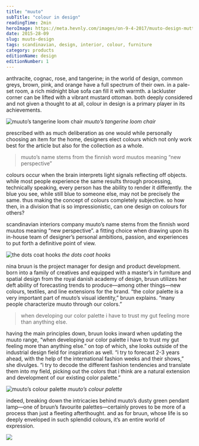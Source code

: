 ```yaml
---
title: "muuto"
subTitle: "colour in design"
readingTime: 2min
heroImage: https://meta.hevnly.com/images/on-9-4-2017/muuto-design-mutto-hero.jpg
date: 2015-28-09
slug: muuto-design
tags: scandinavian, design, interior, colour, furniture
category: products
editionName: design
editionNumber: 1
---
```


anthracite, cognac, rose, and tangerine; in the world of design, common greys, brown, pink, and orange have a full spectrum of their own. in a pale-set room, a rich midnight blue sofa can fill it with warmth. a lackluster corner can be lifted with a vibrant mustard ottoman. both deeply considered and not given a thought to at all, colour in design is a primary player in its achievements.

![muuto’s tangerine loom chair](https://meta.hevnly.com/images/on-9-4-2017/muuto-design-tangerine.jpg)
*muuto’s tangerine loom chair*

prescribed with as much deliberation as one would while personally choosing an item for the home, designers elect colours which not only work best for the article but also for the collection as a whole.

>muuto’s name stems from the finnish word muutos meaning “new perspective”

colours occur when the brain interprets light signals reflecting off objects. while most people experience the same results through processing, technically speaking, every person has the ability to render it differently. the blue you see, while still blue to someone else, may not be precisely the same. thus making the concept of colours completely subjective. so how then, in a division that is so impressionistic, can one design on colours for others?

scandinavian interiors company muuto’s name stems from the finnish word muutos meaning “new perspective”. a fitting choice when drawing upon its in-house team of designer’s personal ambitions, passion, and experiences to put forth a definitive point of view.

![the dots coat hooks](https://meta.hevnly.com/images/on-9-4-2017/muuto-design-mutto-footer.jpg)
*the dots coat hooks*

nina bruun is the project manager for design and product development. born into a family of creatives and equipped with a master’s in furniture and spatial design from the royal danish academy of design, bruun utilizes her deft ability of forecasting trends to produce—among other things—new colours, textiles, and line extensions for the brand. “the color palette is a very important part of muuto’s visual identity,” bruun explains. “many people characterize muuto through our colors.”

>when developing our color palette i have to trust my gut feeling more than anything else.

having the main principles down, bruun looks inward when updating the muuto range, “when developing our color palette i have to trust my gut feeling more than anything else.” on top of which, she looks outside of the industrial design field for inspiration as well. “i try to forecast 2-3 years ahead, with the help of the international fashion weeks and their shows,” she divulges. “i try to decode the different fashion tendencies and translate them into my field, picking out the colors that i think are a natural extension and development of our existing color palette.”

![muuto’s colour palette](https://meta.hevnly.com/images/on-9-4-2017/muuto-design-fiber-chair.jpg)
*muuto’s colour palette*

indeed, breaking down the intricacies behind muuto’s dusty green pendant lamp—one of bruun’s favourite palettes—certainly proves to be more of a process than just a fleeting afterthought. and as for bruun, whose life is so deeply enveloped in such splendid colours, it’s an entire world of expression.

![](https://meta.hevnly.com/images/on-9-4-2017/muuto-design-balance.jpg) 

